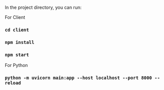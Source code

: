 In the project directory, you can run:

For Client

### `cd client`

### `npm install`

### `npm start`

For Python

### `python -m uvicorn main:app --host localhost --port 8000 --reload`
